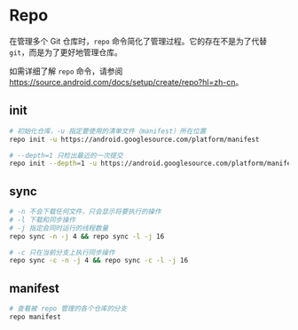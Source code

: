 # Repo

在管理多个 Git 仓库时，`repo` 命令简化了管理过程。它的存在不是为了代替 `git`，而是为了更好地管理仓库。

如需详细了解 `repo` 命令，请参阅 <https://source.android.com/docs/setup/create/repo?hl=zh-cn>。

##  init

```bash
# 初始化仓库，-u 指定要使用的清单文件（manifest）所在位置
repo init -u https://android.googlesource.com/platform/manifest

# --depth=1 只检出最近的一次提交
repo init --depth=1 -u https://android.googlesource.com/platform/manifest
```

## sync

```bash
# -n 不会下载任何文件，只会显示将要执行的操作
# -l 下载和同步操作
# -j 指定会同时运行的线程数量
repo sync -n -j 4 && repo sync -l -j 16

# -c 只在当前分支上执行同步操作
repo sync -c -n -j 4 && repo sync -c -l -j 16
```

## manifest

```bash
# 查看被 repo 管理的各个仓库的分支
repo manifest
```
